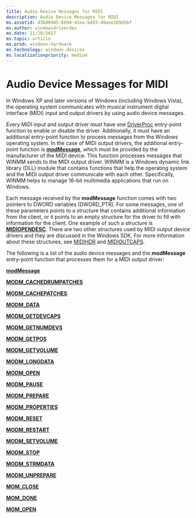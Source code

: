 ```yaml
---
title: Audio Device Messages for MIDI
description: Audio Device Messages for MIDI
ms.assetid: d3b00985-6894-41ea-b493-d0aee269d5bf
ms.author: windowsdriverdev
ms.date: 11/28/2017
ms.topic: article
ms.prod: windows-hardware
ms.technology: windows-devices
ms.localizationpriority: medium
---
```


# Audio Device Messages for MIDI


In Windows XP and later versions of Windows (including Windows Vista), the operating system communicates with musical instrument digital interface (MIDI) input and output drivers by using audio device messages.

Every MIDI input and output driver must have one [DriverProc](http://go.microsoft.com/fwlink/p/?linkid=142258) entry-point function to enable or disable the driver. Additionally, it must have an additional entry-point function to process messages from the Windows operating system. In the case of MIDI output drivers, the additional entry-point function is [**modMessage**](https://msdn.microsoft.com/library/windows/hardware/ff537532), which must be provided by the manufacturer of the MIDI device. This function processes messages that WINMM sends to the MIDI output driver. WINMM is a Windows dynamic link library (DLL) module that contains functions that help the operating system and the MIDI output driver communicate with each other. Specifically, WINMM helps to manage 16-bit multimedia applications that run on Windows.

Each message received by the **modMessage** function comes with two pointers to DWORD variables (DWORD\_PTR). For some messages, one of these parameters points to a structure that contains additional information from the client, or it points to an empty structure for the driver to fill with information for the client. One example of such a structure is [**MIDIOPENDESC**](https://msdn.microsoft.com/library/windows/hardware/ff537518). There are two other structures used by MIDI output device drivers and they are discussed in the Windows SDK. For more information about these structures, see [MIDIHDR](http://go.microsoft.com/fwlink/p/?linkid=142406) and [MIDIOUTCAPS](http://go.microsoft.com/fwlink/p/?linkid=142347).

The following is a list of the audio device messages and the **modMessage** entry-point function that processes them for a MIDI output driver:

[**modMessage**](https://msdn.microsoft.com/library/windows/hardware/ff537532)

[**MODM\_CACHEDRUMPATCHES**](https://msdn.microsoft.com/library/windows/hardware/ff537533)

[**MODM\_CACHEPATCHES**](https://msdn.microsoft.com/library/windows/hardware/ff537534)

[**MODM\_DATA**](https://msdn.microsoft.com/library/windows/hardware/ff537535)

[**MODM\_GETDEVCAPS**](https://msdn.microsoft.com/library/windows/hardware/ff537536)

[**MODM\_GETNUMDEVS**](https://msdn.microsoft.com/library/windows/hardware/ff537537)

[**MODM\_GETPOS**](https://msdn.microsoft.com/library/windows/hardware/ff537538)

[**MODM\_GETVOLUME**](https://msdn.microsoft.com/library/windows/hardware/ff537539)

[**MODM\_LONGDATA**](https://msdn.microsoft.com/library/windows/hardware/ff537540)

[**MODM\_OPEN**](https://msdn.microsoft.com/library/windows/hardware/ff537541)

[**MODM\_PAUSE**](https://msdn.microsoft.com/library/windows/hardware/ff537542)

[**MODM\_PREPARE**](https://msdn.microsoft.com/library/windows/hardware/ff537543)

[**MODM\_PROPERTIES**](https://msdn.microsoft.com/library/windows/hardware/ff537544)

[**MODM\_RESET**](https://msdn.microsoft.com/library/windows/hardware/ff537545)

[**MODM\_RESTART**](https://msdn.microsoft.com/library/windows/hardware/ff537546)

[**MODM\_SETVOLUME**](https://msdn.microsoft.com/library/windows/hardware/ff537547)

[**MODM\_STOP**](https://msdn.microsoft.com/library/windows/hardware/ff537548)

[**MODM\_STRMDATA**](https://msdn.microsoft.com/library/windows/hardware/ff537549)

[**MODM\_UNPREPARE**](https://msdn.microsoft.com/library/windows/hardware/ff537550)

[**MOM\_CLOSE**](https://msdn.microsoft.com/library/windows/hardware/ff537551)

[**MOM\_DONE**](https://msdn.microsoft.com/library/windows/hardware/ff537552)

[**MOM\_OPEN**](https://msdn.microsoft.com/library/windows/hardware/ff537553)

 

 





